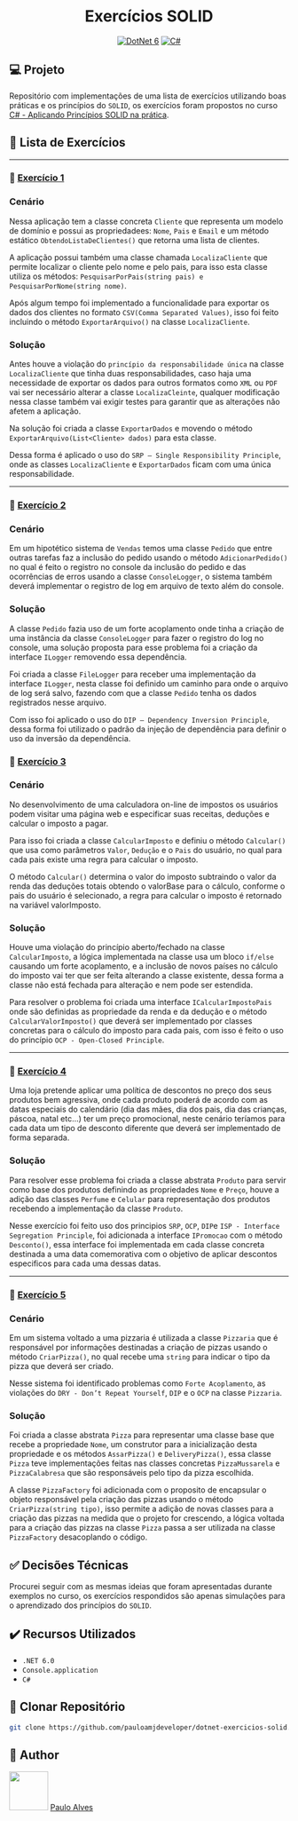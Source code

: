 <h1 align="center">Exercícios SOLID</h1>

<p align="center">
  <a href="https://learn.microsoft.com/pt-br/dotnet/"><img alt="DotNet 6" src="https://img.shields.io/badge/.NET-5C2D91?logo=.net&logoColor=white&style=for-the-badge" /></a>
  <a href="https://learn.microsoft.com/pt-br/dotnet/csharp/programming-guide/"><img alt="C#" src="https://img.shields.io/badge/C%23-239120?logo=c-sharp&logoColor=white&style=for-the-badge" /></a>
</p>

## :computer: Projeto

Repositório com implementações de uma lista de exercícios utilizando boas práticas e os princípios do `SOLID`, os exercícios foram propostos no curso [C# - Aplicando Princípios SOLID na prática](https://www.udemy.com/course/c-aplicando-principios-solid-na-pratica/).  

## :blue_book: Lista de Exercícios

<hr>

### :book: [Exercício 1](https://github.com/pauloamjdeveloper/dotnet-exercicios-solid/tree/master/src/01-Exercicio) 

### **Cenário**
Nessa aplicação tem a classe concreta `Cliente` que representa um modelo de domínio e possui as propriedadees: `Nome`, `Pais` e `Email` e um método estático `ObtendoListaDeClientes()` que retorna uma lista de clientes.

A aplicação possui também uma classe chamada `LocalizaCliente` que permite localizar o cliente pelo nome e pelo pais, para isso esta classe utiliza os métodos: `PesquisarPorPais(string pais) e PesquisarPorNome(string nome)`.

Após algum tempo foi implementado a funcionalidade para exportar os dados dos clientes no formato `CSV(Comma Separated Values)`, isso foi feito incluindo o método `ExportarArquivo()` na classe `LocalizaCliente`.

### **Solução**
Antes houve a violação do `princípio da responsabilidade única` na classe `LocalizaCliente` que tinha duas responsabilidades, caso haja uma necessidade de exportar os dados para outros formatos como `XML` ou `PDF` vai ser necessário alterar a classe `LocalizaCleinte`, qualquer modificação nessa classe também vai exigir testes para garantir que as alterações não afetem a aplicação.

Na solução foi criada a classe `ExportarDados` e movendo o método `ExportarArquivo(List<Cliente> dados)` para esta classe.

Dessa forma é aplicado o uso do `SRP — Single Responsibility Principle`, onde as classes `LocalizaCliente` e `ExportarDados` ficam com uma única responsabilidade.

<hr>

### :book: [Exercício 2](https://github.com/pauloamjdeveloper/dotnet-exercicios-solid/tree/master/src/02-Exercicio)

### **Cenário**

Em um hipotético sistema de `Vendas` temos uma classe `Pedido` que entre outras tarefas faz a inclusão do pedido usando o método `AdicionarPedido()` no qual é feito o registro no console da inclusão do pedido e das ocorrências de erros usando a classe `ConsoleLogger`, o sistema também deverá implementar o registro de log em arquivo de texto além do console.

### **Solução**

A classe `Pedido` fazia uso de um forte acoplamento onde tinha a criação de uma instância da classe `ConsoleLogger` para fazer o registro do log no console, uma solução proposta para esse problema foi a criação da interface `ILogger` removendo essa dependência.

Foi criada a classe `FileLogger` para receber uma implementação da interface `ILogger`, nesta classe foi definido um caminho para onde o arquivo de log será salvo, fazendo com que a classe `Pedido` tenha os dados registrados nesse arquivo.

Com isso foi aplicado o uso do `DIP — Dependency Inversion Principle`, dessa forma foi utilizado o padrão da injeção de dependência para definir o uso da inversão da dependência.

### :book: [Exercício 3](https://github.com/pauloamjdeveloper/dotnet-exercicios-solid/tree/master/src/03-Exercicio)

### **Cenário**

No desenvolvimento de uma calculadora on-line de impostos os usuários podem visitar uma página web e especificar suas receitas, deduções e calcular o imposto a pagar.

Para isso foi criada a classe `CalcularImposto` e definiu o método `Calcular()` que usa como parâmetros `Valor`, `Dedução` e o `Pais` do usuário, no qual para cada pais existe uma regra para calcular o imposto.

O método `Calcular()` determina o valor do imposto subtraindo o valor da renda das deduções totais obtendo o valorBase para o cálculo, conforme o pais do usuário é selecionado, a regra para calcular o imposto é retornado na variável valorImposto.

### **Solução**

Houve uma violação do princípio aberto/fechado na classe `CalcularImposto`, a lógica implementada na classe usa um bloco `if/else` causando um forte acoplamento,
e a inclusão de novos países no cálculo do imposto vai ter que ser feita alterando a classe existente, dessa forma a classe não está fechada para alteração e nem pode ser estendida.

Para resolver o problema foi criada uma interface `ICalcularImpostoPais` onde são definidas as propriedade da renda e da dedução e o método `CalcularValorImposto()`
que deverá ser implementado por classes concretas para o cálculo do imposto para cada pais, com isso é feito o uso do princípio `OCP - Open-Closed Principle`.

<hr>

### :book: [Exercício 4](https://github.com/pauloamjdeveloper/dotnet-exercicios-solid/tree/master/src/04-Exercicio)

Uma loja pretende aplicar uma política de descontos no preço dos seus produtos bem agressiva, onde cada produto poderá de acordo com as datas especiais do calendário
(dia das mães, dia dos pais, dia das crianças, páscoa, natal etc...) ter um preço promocional, neste cenário teríamos para cada data um tipo de desconto diferente que deverá ser implementado de forma separada.

### **Solução**

Para resolver esse problema foi criada a classe abstrata `Produto` para servir como base dos produtos definindo as propriedades `Nome` e `Preço`, houve a adição das classes `Perfume` e `Celular` para representação dos produtos recebendo a implementação da classe `Produto`.

Nesse exercício foi feito uso dos principios `SRP`, `OCP`, `DIP`e `ISP - Interface Segregation Principle`, foi adicionada a interface `IPromocao` com o método `Desconto()`, essa interface foi implementada em cada classe concreta destinada a uma data comemorativa com o objetivo de aplicar descontos especificos para cada uma dessas datas.

<hr>

### :book: [Exercício 5](https://github.com/pauloamjdeveloper/dotnet-exercicios-solid/tree/master/src/05-Exercicio)

### **Cenário**

Em um sistema voltado a uma pizzaria é utilizada a classe `Pizzaria` que é responsável por informações destinadas a criação de pizzas usando o método `CriarPizza()`,
no qual recebe uma `string` para indicar o tipo da pizza que deverá ser criado.

Nesse sistema foi identificado problemas como `Forte Acoplamento`, as violações do `DRY - Don’t Repeat Yourself`, `DIP` e o `OCP` na classe `Pizzaria`.

### **Solução**

Foi criada a classe abstrata `Pizza` para representar uma classe base que recebe a propriedade `Nome`, um construtor para a inicialização desta propriedade e os métodos `AssarPizza()` e `DeliveryPizza()`, essa classe `Pizza` teve implementações feitas nas classes concretas `PizzaMussarela` e `PizzaCalabresa` que são responsáveis pelo tipo da pizza escolhida.

A classe `PizzaFactory` foi adicionada com o proposito de encapsular o objeto responsável pela criação das pizzas usando o método `CriarPizza(string tipo)`, isso permite a adição de novas classes para a criação das pizzas na medida que o projeto for crescendo, a lógica voltada para a criação das pizzas na classe `Pizza` passa a ser utilizada na classe `PizzaFactory` desacoplando o código.

## :white_check_mark: Decisões Técnicas

Procurei seguir com as mesmas ideias que foram apresentadas durante exemplos no curso, os exercícios respondidos são apenas simulações para o aprendizado dos princípios do `SOLID`.

## ✔️ Recursos Utilizados

- ``.NET 6.0``
- ``Console.application``
- ``C#``

## :floppy_disk: Clonar Repositório

```bash
git clone https://github.com/pauloamjdeveloper/dotnet-exercicios-solid.git
```

## :boy: Author

<a href="https://github.com/pauloamjdeveloper"><img src="https://avatars.githubusercontent.com/u/137198048?v=4" width=70></a>
[Paulo Alves](https://github.com/pauloamjdeveloper)
